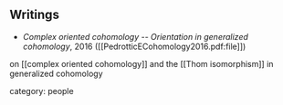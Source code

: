 


## Writings

* _Complex oriented cohomology -- Orientation in generalized cohomology_, 2016 ([[PedrotticECohomology2016.pdf:file]])

on [[complex oriented cohomology]] and the [[Thom isomorphism]] in generalized cohomology

category: people
